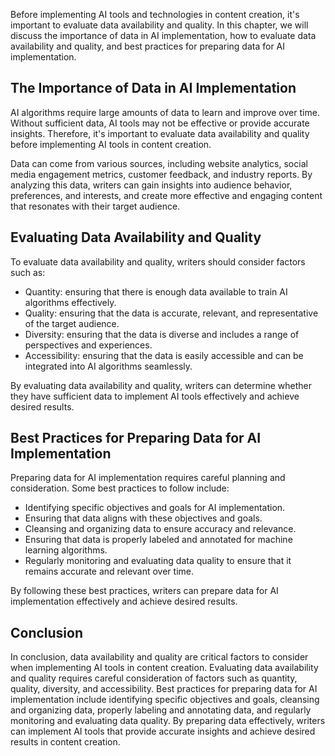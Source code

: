 
Before implementing AI tools and technologies in content creation, it's important to evaluate data availability and quality. In this chapter, we will discuss the importance of data in AI implementation, how to evaluate data availability and quality, and best practices for preparing data for AI implementation.

The Importance of Data in AI Implementation
-------------------------------------------

AI algorithms require large amounts of data to learn and improve over time. Without sufficient data, AI tools may not be effective or provide accurate insights. Therefore, it's important to evaluate data availability and quality before implementing AI tools in content creation.

Data can come from various sources, including website analytics, social media engagement metrics, customer feedback, and industry reports. By analyzing this data, writers can gain insights into audience behavior, preferences, and interests, and create more effective and engaging content that resonates with their target audience.

Evaluating Data Availability and Quality
----------------------------------------

To evaluate data availability and quality, writers should consider factors such as:

* Quantity: ensuring that there is enough data available to train AI algorithms effectively.
* Quality: ensuring that the data is accurate, relevant, and representative of the target audience.
* Diversity: ensuring that the data is diverse and includes a range of perspectives and experiences.
* Accessibility: ensuring that the data is easily accessible and can be integrated into AI algorithms seamlessly.

By evaluating data availability and quality, writers can determine whether they have sufficient data to implement AI tools effectively and achieve desired results.

Best Practices for Preparing Data for AI Implementation
-------------------------------------------------------

Preparing data for AI implementation requires careful planning and consideration. Some best practices to follow include:

* Identifying specific objectives and goals for AI implementation.
* Ensuring that data aligns with these objectives and goals.
* Cleansing and organizing data to ensure accuracy and relevance.
* Ensuring that data is properly labeled and annotated for machine learning algorithms.
* Regularly monitoring and evaluating data quality to ensure that it remains accurate and relevant over time.

By following these best practices, writers can prepare data for AI implementation effectively and achieve desired results.

Conclusion
----------

In conclusion, data availability and quality are critical factors to consider when implementing AI tools in content creation. Evaluating data availability and quality requires careful consideration of factors such as quantity, quality, diversity, and accessibility. Best practices for preparing data for AI implementation include identifying specific objectives and goals, cleansing and organizing data, properly labeling and annotating data, and regularly monitoring and evaluating data quality. By preparing data effectively, writers can implement AI tools that provide accurate insights and achieve desired results in content creation.
